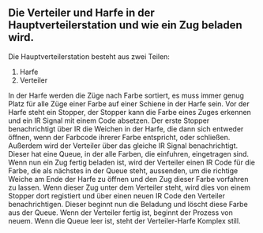 ## Die Verteiler und Harfe in der Hauptverteilerstation und wie ein Zug beladen wird.
Die Hauptverteilerstation besteht aus zwei Teilen:

1. Harfe
2. Verteiler

In der Harfe werden die Züge nach Farbe sortiert, es muss immer genug Platz für alle Züge einer Farbe auf einer Schiene
in der Harfe sein.
Vor der Harfe steht ein Stopper, der Stopper kann die Farbe eines Zuges erkennen und ein IR Signal mit einem
Code absetzen.
Der erste Stopper benachrichtigt über IR die Weichen in der Harfe, die dann sich entweder öffnen,
wenn der Farbcode ihrerer Farbe entspricht, oder schließen.
Außerdem wird der Verteiler über das gleiche IR Signal benachrichtigt.
Dieser hat eine Queue, in der alle Farben, die einfuhren, eingetragen sind.
Wenn nun ein Zug fertig beladen ist, wird der Verteiler einen IR Code für die Farbe,
die als nächstes in der Queue steht, aussenden, um die richtige Weiche am Ende der Harfe
zu öffnen und den Zug dieser Farbe vorfahren zu lassen.
Wenn dieser Zug unter dem Verteiler steht, wird dies von einem Stopper dort registiert und 
über einen neuen IR Code den Verteiler benachrichtigen.
Dieser beginnt nun die Beladung und löscht diese Farbe aus der Queue.
Wenn der Verteiler fertig ist, beginnt der Prozess von neuem.
Wenn die Queue leer ist, steht der Verteiler-Harfe Komplex still.
